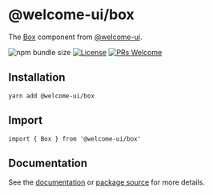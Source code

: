 # @welcome-ui/box

The [Box](https://welcome-ui.com/components/box) component from [@welcome-ui](https://welcome-ui.com).

![npm bundle size](https://img.shields.io/bundlephobia/minzip/@welcome-ui/box) [![License](https://img.shields.io/npm/l/welcome-ui.svg)](https://github.com/WTTJ/welcome-ui/blob/master/LICENSE) [![PRs Welcome](https://img.shields.io/badge/PRs-welcome-mediumspringgreen.svg)](ttps://github.com/WTTJ/welcome-ui/blob/master/CONTRIBUTING.mdx)

## Installation

    yarn add @welcome-ui/box

## Import

    import { Box } from '@welcome-ui/box'

## Documentation

See the [documentation](https://welcome-ui.com/components/box) or [package source](https://github.com/WTTJ/welcome-ui/tree/master/packages/Box) for more details.
